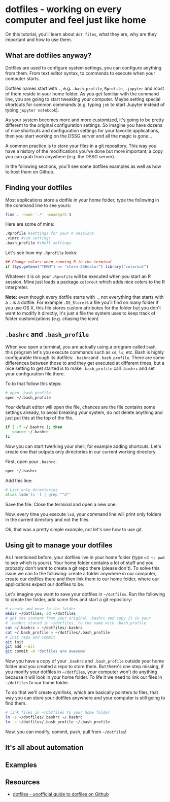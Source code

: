 # dotfiles - working on every computer and feel just like home

On this tutorial, you'll learn about `dot files`, what they are, why are they important and how to use them.

## What are dotfiles anyway?

Dotfiles are used to configure system settings, you can configure anything from them. From text editor syntax, to commands to execute when your computer starts.

Dotfiles names start with `.`, e.g. `.bash_profile`, `Rprofile`, `.jupyter` and most of them reside in your home folder. As you get familiar with the command line, you are going to start tweaking your computer. Maybe setting special shortcuts for common commands (e.g. typing `jnb` to start Jupyter instead of typing `jupyter notebook`).

As your system becomes more and more customized, it's going to be pretty different to the original configuration settings. So imagine you have dozens of nice shortcuts and configuration settings for your favorite applications, then you start working on the DSSG server and all the magic is gone...

A common practice is to store your files in a git repository. This way you have a history of the modifications you've done but more important, a copy you can grab from anywhere (e.g. the DSSG server).

In the following sections, you'll see some dotfiles examples as well as how to host them on Github.

## Finding your dotfiles

Most applications store a dotfile in your home folder, type the following in the command line to see yours:

```bash
find . -name '.*' -maxdepth 1
```

Here are some of mine:

```bash
.Rprofile #settings for your R sessions
.vimrc #vim settings
.bash_profile #shell settings
```

Let's see how my `.Rprofile` looks:

```R
## Change colors when running R in the terminal
if (Sys.getenv("TERM") == "xterm-256color") library("colorout")
```

Whatever it is on your `.Rprofile` will be executed when you start an R session. Mine just loads a package `colorout` which adds nice colors to the R interpreter.

**Note:** even though every dotfile starts with `.`, not everything that starts with a `.` is a dotfile. For example `.DS_Store` is a file you'll find on many folder if you use OS X, this file stores custom attributes for the folder but you don't want to modify it directly, it's just a file the system uses to keep track of folder customizations (e.g. chasing the icon)

## `.bashrc` and `.bash_profile`

When you open a terminal, you are actually using a program called `bash`, this program let's you execute commands such as `cd`, `ls`, etc. Bash is highly configurable through its dotfiles: `.bashrc`and `.bash_profile`. There are some differences between those to and they get executed at different times, but a nice setting to get started is to make `.bash_profile` call  `.bashrc` and set your configuration file there.

To to that follow this steps:

```bash
# open .bash_profile
open ~/.bash_profile
```

Your default editor will open the file, chances are the file contains some settings already, to avoid breaking your system, do not delete anything and just put this at the top of the file.

```bash
if [ -f ~/.bashrc ]; then
   source ~/.bashrc
fi
```

Now you can start twerking your shell, for example adding shortcuts. Let's create one that outputs only directories in our current working directory.

First, open your `.bashrc`:

```bash
open ~/.bashrc
```

Add this line:

```bash
# List only directories
alias lsd='ls -l | grep "^d"'
```

Save the file. Close the terminal and open a new one.

Now, every time you execute  `lsd`, your command line will print only folders in the current directory and not the files.

Ok, that was a pretty simple example, not let's see how to use git.

## Using git to manage your dotfiles

As I mentioned before, your dotfiles live in your home folder (type `cd ~; pwd` to see which is yours). Your home folder contains a lot of stuff and you probably don't want to create a git repo there (please don't). To solve this issue we can to the following: create a folder anywhere in our computer, create our dotfiles there and then link them to our home folder, where our applications expect our dotfiles to be.

Let's imagine you want to save your dotfiles in `~/dotfiles`. Run the following to create the folder, add some files and start a git repository:

```bash
# create and move to the folder
mkdir ~/dotfiles; cd ~/dotfiles
# get the content from your original .bashrc and copy it in your
# .bashrc stored in ~/dotfiles, to the same with .bash_profile
cat ~/.bashrc > ~/dotfiles/.bashrc
cat ~/.bash_profile > ~/dotfiles/.bash_profile
# init repo and commit
git init
git add --all
git commit -m 'dotfiles are awesome'
```

Now you have a copy of your `.bashrc` and `.bash_profile` outside your home folder and you created a repo to store them. But there's one step missing, if you modify your dotfiles in `~/dotfiles`, your computer won't do anything because it will look in your home folder. To life it we need to link our files in `~/dotfiles` to our home folder.

To do that we'll create *symlinks*, which are basically pointers to files, that way you can store your dotfiles anywhere and your computer is still going to find them.

```bash
# link files in ~/dotfiles to your home folder
ln -s ~/dotfiles/.bashrc ~/.bashrc
ln -s ~/dotfiles/.bash_profile ~/.bash_profile
```

Now, you can modify, commit, push, pull from `~/dotfiles`!

## It's all about automation

## Examples

## Resources

* [dotfiles - unofficial guide to dotfiles on Github](http://dotfiles.github.io/)
